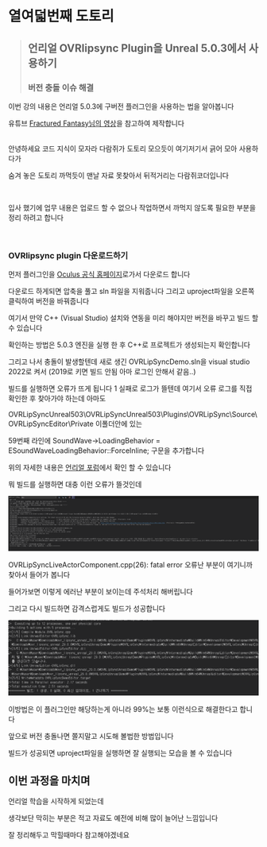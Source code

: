 <!-- Heading -->
#  열여덟번째 도토리

<!-- Quote -->
> ## 언리얼 OVRlipsync Plugin을 Unreal 5.0.3에서 사용하기
>
> ### 버전 충돌 이슈 해결

이번 강의 내용은 언리얼 5.0.3에 구버전 플러그인을 사용하는 법을 알아봅니다

유튜브 [Fractured Fantasy님의 영상](https://www.youtube.com/watch?v=18ZzMLvqpS4&list=PLiWypE-cWk5gsYywl8DKFsJHUMS4scR-t&index=2)을 참고하여 제작합니다

<br>
안녕하세요 코드 지식이 모자라 다람쥐가 도토리 모으듯이 여기저기서 긁어 모아 사용하다가

숨겨 놓은 도토리 까먹듯이 맨날 자료 못찾아서 뒤적거리는 다람쥐코더입니다

<br>

입사 했기에 업무 내용은 업로드 할 수 없으나 작업하면서 까먹지 않도록 필요한 부분을 정리 하려고 합니다

<br>


### OVRlipsync plugin 다운로드하기

먼저 플러그인을 [Oculus 공식 홈페이지](https://developer.oculus.com/documentation/unreal/audio-ovrlipsync-unreal/)로가서 다운로드 합니다

다운로드 하게되면 압축을 풀고 sln 파일을 지워줍니다 그리고 uproject파일을 오른쪽 클릭하여 버전을 바꿔줍니다

여기서 만약 C++ (Visual Studio) 설치와 연동을 미리 해야지만 버전을 바꾸고 빌드 할 수 있습니다

확인하는 방법은 5.0.3 엔진을 실행 한 후 C++로 프로젝트가 생성되는지 확인합니다

그리고 나서 충돌이 발생할텐데 새로 생긴 OVRLipSyncDemo.sln을 visual studio 2022로 켜서 (2019로 키면 빌드 안됨 아마 로그인 안해서 같음..)

빌드를 실행하면 오류가 뜨게 됩니다 1 실패로 로그가 뜰텐데 여기서 오류 로그를 직접 확인한 후 찾아가야 하는데 아마도

OVRLipSyncUnreal503\OVRLipSyncUnreal503\Plugins\OVRLipSync\Source\OVRLipSyncEditor\Private 이폴더안에 있는

59번째 라인에 SoundWave->LoadingBehavior = ESoundWaveLoadingBehavior::ForceInline; 구문을 추가합니다

위의 자세한 내용은 [언리얼 포럼](https://forums.unrealengine.com/t/anyone-get-oculus-ovr-lipsync-plugin-working-in-ue5/560670)에서 확인 할 수 있습니다

뭐 빌드를 실행하면 대충 이런 오류가 뜰것인데

![img_85.png](img_85.png)

OVRLipSyncLiveActorComponent.cpp(26): fatal error 오류난 부분이 여기니까 찾아서 들어가 봅니다

들어가보면 이렇게 에러난 부분이 보이는데 주석처리 해버립니다

그리고 다시 빌드하면 감격스럽게도 빌드가 성공합니다

![img_86.png](img_86.png)

이방법은 이 플러그인만 해당하는게 아니라 99%는 보통 이런식으로 해결한다고 합니다

앞으로 버전 충돌나면 쫄지말고 시도해 볼법한 방법입니다

빌드가 성공되면 uproject파일을 실행하면 잘 실행되는 모습을 볼 수 있습니다

## 이번 과정을 마치며

언리얼 학습을 시작하게 되었는데

생각보단 막히는 부분은 적고 자료도 예전에 비해 많이 늘어난 느낌입니다

잘 정리해두고 막힐때마다 참고해야겠네요

